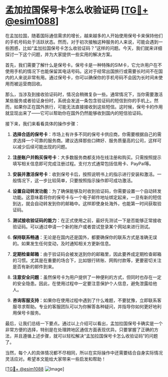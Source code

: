 # 孟加拉国保号卡怎么收验证码 [[TG💪+ @esim1088](https://t.me/s/esim1088)]

在孟加拉国，随着国际通信需求的增长，越来越多的人开始使用保号卡来保持他们的手机号码处于活跃状态。然而，对于初次接触这种服务的人来说，可能会遇到一些困惑，比如“孟加拉国保号卡怎么收验证码？”这样的问题。今天，我们就来详细探讨一下这个问题，并为大家提供一些实用的解决方案。

首先，我们需要了解什么是保号卡。保号卡是一种特殊的SIM卡，它允许用户在不使用手机的情况下也能保留其电话号码。这对于经常出国旅行或需要长时间不在国内的人来说非常有用。通过保号卡，你可以确保你的手机号码不会因为长时间未使用而被运营商回收。

那么，当涉及到接收验证码时，情况会稍微复杂一些。通常情况下，当你需要激活某些服务或者验证身份时，系统会发送一条包含验证码的短信到你的手机上。然而，如果你正在国外旅行，可能无法直接接收到这些短信。这时候，保号卡的作用就显现出来了——它可以帮助你在国外仍然能够收到国内的短信验证码。

接下来，我们来看看具体的操作步骤：

1. **选择合适的保号卡**：市场上有许多不同的保号卡供应商，你需要根据自己的需求选择一个可靠的服务商。建议选择那些口碑好、服务质量高的公司，这样可以减少后续可能出现的问题。

2. **注册账户并购买保号卡**：大多数服务商都支持在线注册和购买。只需按照提示填写相关信息即可完成注册过程。支付方式通常包括信用卡、PayPal等。

3. **安装并激活保号卡**：收到保号卡后，按照说明书上的指示进行安装和激活。一般情况下，这一步比较简单，只要按照指示操作即可成功激活。

4. **设置自动转发功能**：为了确保能够及时收到验证码，你需要设置一个自动转发功能。这意味着将你的保号卡与一个电子邮件地址绑定起来，一旦有新的短信到达，就会自动转发到你的邮箱中。这样即使身处海外，也能第一时间获取验证码。

5. **测试接收验证码的能力**：在正式使用之前，最好先测试一下是否能够正常接收验证码。可以通过申请一个新的账户或者尝试登录某个网站来进行测试。

6. **保持联系畅通**：无论是在国内还是国外，都要确保你的联系方式是准确无误的。如果发生任何变动，及时通知相关方更新信息。

7. **定期检查邮箱**：由于验证码会被发送到你的邮箱里，因此要养成定期检查邮箱的习惯。尤其是在重要的场合下，比如银行转账、网购付款等，更要密切关注是否有新的邮件到来。

8. **注意安全问题**：虽然保号卡为用户提供了一种便利的方式，但同时也存在一定的安全隐患。因此，在使用过程中一定要注意保护个人信息，避免泄露给他人。

9. **咨询客服支持**：如果你在使用过程中遇到了什么难题，不要犹豫，立即联系客服寻求帮助。专业的客服团队可以为你解答各种疑问，并指导你如何更好地利用保号卡服务。

最后，让我们总结一下要点。通过以上介绍可以看出，孟加拉国保号卡确实是一个非常方便的选择，特别是在处理跨地区通信方面表现优异。只要掌握了正确的方法，并且遵循上述步骤，就可以轻松解决“孟加拉国保号卡怎么收验证码”的问题了。

当然，每个人的具体情况都不尽相同，所以在实际操作中还需要结合自身实际情况灵活应对。希望本文能给大家带来一些启发和帮助！

[[TG💪+ @esim1088](https://t.me/s/esim1088) ![Image](https://i.postimg.cc/4NQfJmqS/Snipaste-2025-05-13-00-14-12.png)]
